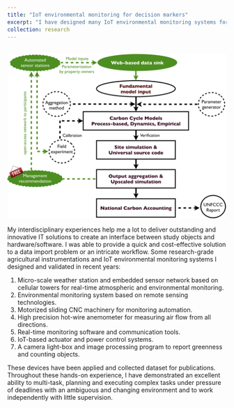 ```yaml
---
title: "IoT environmental monitoring for decision markers"
excerpt: "I have designed many IoT environmental monitoring systems for my postdoctoral projects since 2014. My main objective for designing IoT systems is to capture the changing environment and plant growth and make automation understand what to take actions in real-time.  My innovations are tested, validated and used in field, laboratory and controlled environments. I also noticed that the existing monitoring systems/sensors are expensive and too big to fit into many cropping systems. In addition, the pressing issue in increasing the accuracy of precision agriculture and simulation is to solve the spatial/temporal resolution issus in the monitoring systems and simulations. Therefore, I have integrated industrial-grade sensors and ultrasonic anemometer together in a very tiny water-proof case so that it can be place in any locations in a greenhouse, growth chamber, within canopy, and in various locations in a field.  The monitoring systems can significantly increase the accuracy of agricultural simulation and recommendations for growers. The comprehensive system at a high spatial/temporal resolution enables growers to assign discrete factors to each crop/field/system, and track for performance of management practices. <br/><img src='/images/IoT_weather_station.png'>"
collection: research
---
```

<br/><img src='/images/IoT_weather_station.png'>

My interdisciplinary experiences help me a lot to deliver outstanding and innovative IT solutions to create an interface between study objects and hardware/software. I was able to provide a quick and cost-effective solution to a data import problem or an intricate workflow. Some research-grade agricultural instrumentations and IoT environmental monitoring systems I designed and validated in recent years:

1. Micro-scale weather station and embedded sensor network based on cellular towers for real-time atmospheric and environmental monitoring.
1. Environmental monitoring system based on remote sensing technologies.
1. Motorized sliding CNC machinery for monitoring automation.
1. High precision hot-wire anemometer for measuring air flow from all directions.
1. Real-time monitoring software and communication tools.
1. IoT-based actuator and power control systems. 
1. A camera light-box and image processing program to report greenness and counting objects.

These devices have been applied and collected dataset for publications. Throughout these hands-on experience, I have demonstrated an excellent ability to multi-task, planning and executing complex tasks under pressure of deadlines with an ambiguous and changing environment and to work independently with little supervision.
